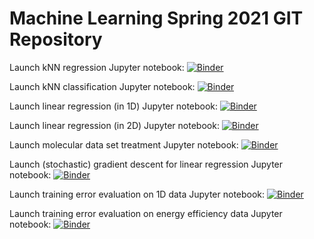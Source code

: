 # Machine Learning Spring 2021 GIT Repository

Launch kNN regression Jupyter notebook: 
[![Binder](https://mybinder.org/badge.svg)](https://mybinder.org/v2/gh/zaspel/MachineLearningSpring2021.git/main?filepath=kNN_regression.ipynb)

Launch kNN classification Jupyter notebook: 
[![Binder](https://mybinder.org/badge.svg)](https://mybinder.org/v2/gh/zaspel/MachineLearningSpring2021.git/main?filepath=kNN_classification.ipynb)

Launch linear regression (in 1D) Jupyter notebook: 
[![Binder](https://mybinder.org/badge.svg)](https://mybinder.org/v2/gh/zaspel/MachineLearningSpring2021.git/main?filepath=linear_regression_1d.ipynb)

Launch linear regression (in 2D) Jupyter notebook: 
[![Binder](https://mybinder.org/badge.svg)](https://mybinder.org/v2/gh/zaspel/MachineLearningSpring2021.git/main?filepath=linear_regression_2d.ipynb)

Launch molecular data set treatment Jupyter notebook: 
[![Binder](https://mybinder.org/badge.svg)](https://mybinder.org/v2/gh/zaspel/MachineLearningSpring2021.git/main?filepath=data_set_molecules.ipynb)

Launch (stochastic) gradient descent for linear regression Jupyter notebook: 
[![Binder](https://mybinder.org/badge.svg)](https://mybinder.org/v2/gh/zaspel/MachineLearningSpring2021.git/main?filepath=gradient_descent_linear_regression.ipynb)

Launch training error evaluation on 1D data Jupyter notebook: 
[![Binder](https://mybinder.org/badge.svg)](https://mybinder.org/v2/gh/zaspel/MachineLearningSpring2021.git/main?filepath=training_error.ipynb)

Launch training error evaluation on energy efficiency data Jupyter notebook: 
[![Binder](https://mybinder.org/badge.svg)](https://mybinder.org/v2/gh/zaspel/MachineLearningSpring2021.git/main?filepath=training_error_energy_efficiency.ipynb)

